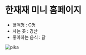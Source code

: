 # 한재재 미니 홈페이지
- 혈액형 : O형
- 사는 곳 : 경산
- 좋아하는 음식 : 닭

![pika](https://github.com/user-attachments/assets/0a8a34ba-1395-43f4-967c-577469131920)
